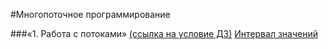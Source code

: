 #Многопоточное программирование

###«1. Работа с потоками» [(ссылка на условие ДЗ)](https://github.com/netology-code/jd-homeworks/blob/video/multithreading/README.md "Ссылка на GitHub Netologia") [Интервал значений](./task1/README.md)
